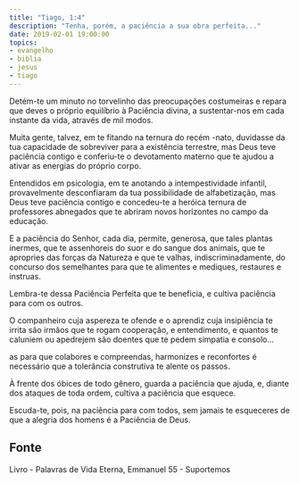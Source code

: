 ```yaml
---
title: "Tiago, 1:4"
description: "Tenha, porém, a paciência a sua obra perfeita..."
date: 2019-02-01 19:00:00
topics: 
- evangelho
- biblia
- jesus
- tiago
---
```


Detém-te um minuto no torvelinho das preocupações costumeiras e repara que deves o
próprio equilíbrio à Paciência divina, a sustentar-nos em cada instante da vida, através de
mil modos.

Muita gente, talvez, em te fitando na ternura do recém -nato, duvidasse da tua capacidade
de sobreviver para a existência terrestre, mas Deus teve paciência contigo e conferiu-te o
devotamento materno que te ajudou a ativar as energias do próprio corpo.

Entendidos em psicologia, em te anotando a intempestividade infantil, provavelmente
desconfiaram da tua possibilidade de alfabetização, mas Deus teve paciência contigo e
concedeu-te a heróica ternura de professores abnegados que te abriram novos horizontes
no campo da educação.

E a paciência do Senhor, cada dia, permite, generosa, que tales plantas inermes, que te
assenhoreis do suor e do sangue dos animais, que te apropries das forças da Natureza e
que te valhas, indiscriminadamente, do concurso dos semelhantes para que te alimentes
e mediques, restaures e instruas.

Lembra-te dessa Paciência Perfeita que te beneficia, e cultiva paciência para com os
outros.

O companheiro cuja aspereza te ofende e o aprendiz cuja insipiência te irrita são irmãos
que te rogam cooperação, e entendimento, e quantos te caluniem ou apedrejem são
doentes que te pedem simpatia e consolo...

as para que colabores e compreendas, harmonizes e reconfortes é necessário que a
tolerância construtiva te alente os passos.

À frente dos óbices de todo gênero, guarda a paciência que ajuda, e, diante dos ataques
de toda ordem, cultiva a paciência que esquece.

Escuda-te, pois, na paciência para com todos, sem jamais te esqueceres de que a alegria
dos homens é a Paciência de Deus.




## Fonte
Livro - Palavras de Vida Eterna, Emmanuel
55 - Suportemos
